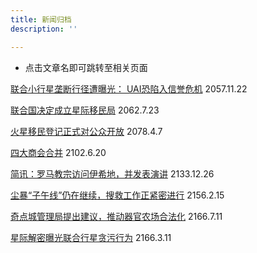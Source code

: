 ```yaml
---
title: 新闻归档
description: ''

---
```

* 点击文章名即可跳转至相关页面

[联合小行星垄断行径遭曝光： UAI恐陷入信誉危机](https://starspress.org/news/m-571122/) 2057.11.22  
   
[联合国决定成立星际移民局](https://starspress.org/news/m-620723/)  2062.7.23  
   
[火星移民登记正式对公众开放](http://starspress.org/news/m-780407) 2078.4.7  
   
[四大商会合并](http://starspress.org/news/m-020620) 2102.6.20  
   
[简讯：罗马教宗访问伊希地，并发表演讲](http://starspress.org/news/b-331226) 2133.12.26  
   
[尘暴“子午线”仍在继续，搜救工作正紧密进行](http://starspress.org/news/m-560215) 2156.2.15  
   
[奇点城管理局提出建议，推动器官农场合法化](http://starspress.org/news/m-660711) 2166.7.11  
   
[星际解密曝光联合行星贪污行为](https://starspress.org/news/m-060311/) 2166.3.11
